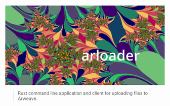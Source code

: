 [src.gh]: https://github.com/CalebEverett/arloader.git
[pic::repoimg.gh.ol]: https://repository-images.githubusercontent.com/423087035/a23aead2-8b40-4878-b6d8-68237aa40f93
[pic::repoimg.gh]: ./a23aead2-8b40-4878-b6d8-68237aa40f93.png

[![a23aead2-8b40-4878-b6d8-68237aa40f93.png][pic::repoimg.gh]][src.gh]

> Rust command line application
>  and client for uploading files
>  to Arweave.
> 

